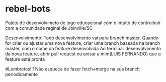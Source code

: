 # rebel-bots
Pojeto de desenvolvimeto de jogo educacional com o intuito de contruibuir com a comunidade reginal de Joinville/SC

Desenvolvimento: 
  Todo desenvolvimento vai para branch master.
  Quando for criar ou ajustar uma nova feature, criar uma branch baseada na branch master, com o nome da feature desenvolvida
  Ao terminar desenvolvimento da nova feature, abrir pull request ou avisar a mim(LUIS FERNANDO) que a feature está pronta
  
  
#Lembretes!!!
  Não esqueça de fazer fetch+merge na sua branch periodicamente  
